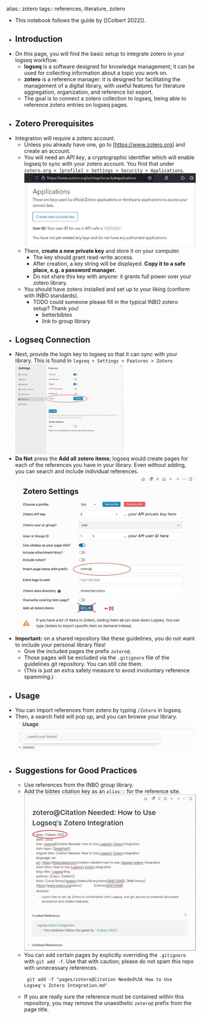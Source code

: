 alias:: zotero
tags:: references, literature, zotero

- This notebook follows the guide by [[Colbert 2022]].
- ## Introduction
- On this page, you will find the basic setup to integrate zotero in your logseq workflow.
	- **logseq** is a software designed for knowledge management; it can be used for collecting information about a topic you work on.
	- **zotero** is a reference manager: it is designed for facilitating the management of a digital library, with useful features for literature aggregation, organization, and reference list export.
	- The goal is to connect a zotero collection to logseq, being able to reference zotero entries on logseq pages.
- ## Zotero Prerequisites
- Integration will require a zotero account.
	- Unless you already have one, go to [https://www.zotero.org] and create an account.
	- You will need an *API key*, a cryptographic identifier which will enable logseq to sync with your zotero account. You find that under `zotero.org > [profile] > Settings > Security > Applications`.
	  ![create a new zotero API key](../assets/image_1740727081399_0.jpg)
	- There, **create a new private key** and store it on your computer.
		- The key should grant read-write access.
		- After creation, a key string will be displayed. **Copy it to a safe place, e.g. a password manager.**
		- Do not share this key with anyone: it grants full power over your zotero library.
	- You should have zotero installed and set up to your liking (conform with INBO standards).
		- TODO could someone please fill in the typical INBO zotero setup? Thank you!
			- betterbibtex
			- link to group library
- ## Logseq Connection
- Next, provide the login key to logseq so that it can sync with your library. This is found in `logseq > Settings > Features > Zotero`
  ![image.png](../assets/image_1740729075981_0.jpg)
- **Do Not** press the **Add all zotero items**; logseq would create pages for each of the references you have in your library. Even without adding, you can search and include individual references.
  ![logseq-zotero sync settings](../assets/image_1740730082199_0.jpg)
- **Important:** on a shared repository like these guidelines, you do not want to include your personal library files!
	- Give the included pages the prefix `zotero@`.
	- Those pages will be excluded via the `.gitignore` file of the guidelines git repository. You can still cite them.
	- (This is just an extra safety measure to avoid involuntary reference spamming.)
- ## Usage
- You can import references from zotero by typing `/Zotero` in logseq.
- Then, a search field will pop up, and you can browse your library.
  ![image.png](../assets/image_1740731746108_0.jpg)
- ## Suggestions for Good Practices
	- Use references from the INBO group library.
	- Add the bibtex citation key as an `alias::` for the reference site.
	  ![image.png](../assets/image_1740731036340_0.jpg)
	- You can add certain pages by explicitly overriding the `.gitignore` with `git add -f`. Use that with caution; please do not spam this repo with unnecessary references.
	  ```
	   git add -f "pages/zotero@Citation Needed%3A How to Use Logseq's Zotero Integration.md"
	  ```
	- If you are really sure the reference must be contained within this repository, you may remove the unaesthetic `zotero@` prefix from the page title.